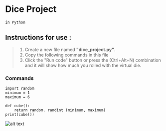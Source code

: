 # Dice Project
`in Python`

## Instructions for use :
>1. Create a new file named **"dice_project.py"**.
> 2. Copy the following commands  in this file
> 3. Click the "Run code" button or press  the (Ctrl+Alt+N) combination and it will show how much you rolled with the virtual die.


### Commands
```
import random
minimum = 1
maximum = 6

def cube():
    return random. randint (minimum, maximum)
print(cube())
```

![alt text](https://upload.wikimedia.org/wikipedia/commons/thumb/4/47/PNG_transparency_demonstration_1.png/640px-PNG_transparency_demonstration_1.png)